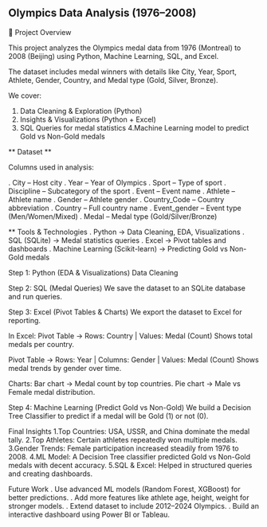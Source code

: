 ## Olympics Data Analysis (1976–2008)
📌 Project Overview

This project analyzes the Olympics medal data from 1976 (Montreal) to 2008 (Beijing) using Python, Machine Learning, SQL, and Excel.

The dataset includes medal winners with details like City, Year, Sport, Athlete, Gender, Country, and Medal type (Gold, Silver, Bronze).

We cover:
1. Data Cleaning & Exploration (Python)
2. Insights & Visualizations (Python + Excel)
3. SQL Queries for medal statistics
4.Machine Learning model to predict Gold vs Non-Gold medals

** Dataset **

Columns used in analysis:

. City – Host city
. Year – Year of Olympics
. Sport – Type of sport
. Discipline – Subcategory of the sport
. Event – Event name
. Athlete – Athlete name
. Gender – Athlete gender
. Country_Code – Country abbreviation
. Country – Full country name
. Event_gender – Event type (Men/Women/Mixed)
. Medal – Medal type (Gold/Silver/Bronze)

** Tools & Technologies
. Python → Data Cleaning, EDA, Visualizations
. SQL (SQLite) → Medal statistics queries
. Excel → Pivot tables and dashboards
. Machine Learning (Scikit-learn) → Predicting Gold vs Non-Gold medals

Step 1: Python (EDA & Visualizations)
Data Cleaning

Step 2: SQL (Medal Queries)
We save the dataset to an SQLite database and run queries.

Step 3: Excel (Pivot Tables & Charts)
We export the dataset to Excel for reporting.

In Excel:
Pivot Table → Rows: Country | Values: Medal (Count)
    Shows total medals per country.

Pivot Table → Rows: Year | Columns: Gender | Values: Medal (Count)
    Shows medal trends by gender over time.

Charts:
    Bar chart → Medal count by top countries.
    Pie chart → Male vs Female medal distribution.

Step 4: Machine Learning (Predict Gold vs Non-Gold)
We build a Decision Tree Classifier to predict if a medal will be Gold (1) or not (0).


Final Insights
1.Top Countries: USA, USSR, and China dominate the medal tally.
2.Top Athletes: Certain athletes repeatedly won multiple medals.
3.Gender Trends: Female participation increased steadily from 1976 to 2008.
4.ML Model: A Decision Tree classifier predicted Gold vs Non-Gold medals with decent accuracy.
5.SQL & Excel: Helped in structured queries and creating dashboards.


Future Work
. Use advanced ML models (Random Forest, XGBoost) for better predictions.
. Add more features like athlete age, height, weight for stronger models.
. Extend dataset to include 2012–2024 Olympics.
. Build an interactive dashboard using Power BI or Tableau.
